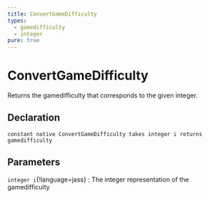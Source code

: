 ```yaml
---
title: ConvertGameDifficulty
types:
  - gamedifficulty
  - integer
pure: true
---
```


# ConvertGameDifficulty
Returns the gamedifficulty that corresponds to the given integer.

## Declaration

```jass
constant native ConvertGameDifficulty takes integer i returns gamedifficulty
```

## Parameters
`integer i`{!language=jass}
: The integer representation of the gamedifficulty

